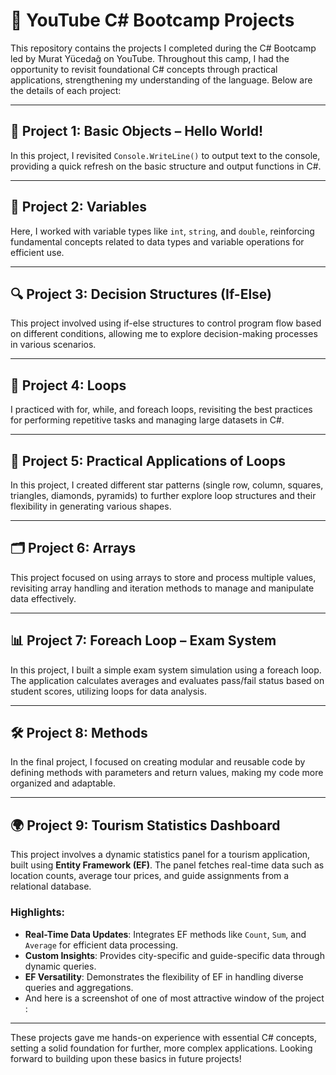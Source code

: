 # 📘 YouTube C# Bootcamp Projects

This repository contains the projects I completed during the C# Bootcamp led by Murat Yücedağ on YouTube. Throughout this camp, I had the opportunity to revisit foundational C# concepts through practical applications, strengthening my understanding of the language. Below are the details of each project:

---

## 🌅 Project 1: Basic Objects – Hello World!
In this project, I revisited `Console.WriteLine()` to output text to the console, providing a quick refresh on the basic structure and output functions in C#.

---

## 🧮 Project 2: Variables
Here, I worked with variable types like `int`, `string`, and `double`, reinforcing fundamental concepts related to data types and variable operations for efficient use.

---

## 🔍 Project 3: Decision Structures (If-Else)
This project involved using if-else structures to control program flow based on different conditions, allowing me to explore decision-making processes in various scenarios.

---

## 🔁 Project 4: Loops
I practiced with for, while, and foreach loops, revisiting the best practices for performing repetitive tasks and managing large datasets in C#.

---

## 🔄 Project 5: Practical Applications of Loops
In this project, I created different star patterns (single row, column, squares, triangles, diamonds, pyramids) to further explore loop structures and their flexibility in generating various shapes.

---

## 🗂️ Project 6: Arrays
This project focused on using arrays to store and process multiple values, revisiting array handling and iteration methods to manage and manipulate data effectively.

---

## 📊 Project 7: Foreach Loop – Exam System
In this project, I built a simple exam system simulation using a foreach loop. The application calculates averages and evaluates pass/fail status based on student scores, utilizing loops for data analysis.

---

## 🛠️ Project 8: Methods
In the final project, I focused on creating modular and reusable code by defining methods with parameters and return values, making my code more organized and adaptable.

---


## 🌍 Project 9: Tourism Statistics Dashboard
This project involves a dynamic statistics panel for a tourism application, built using **Entity Framework (EF)**. The panel fetches real-time data such as location counts, average tour prices, and guide assignments from a relational database.

### Highlights:
- **Real-Time Data Updates**: Integrates EF methods like `Count`, `Sum`, and `Average` for efficient data processing.
- **Custom Insights**: Provides city-specific and guide-specific data through dynamic queries.
- **EF Versatility**: Demonstrates the flexibility of EF in handling diverse queries and aggregations.
- And here is a screenshot of one of most attractive window of the project : 

---

These projects gave me hands-on experience with essential C# concepts, setting a solid foundation for further, more complex applications. Looking forward to building upon these basics in future projects!
